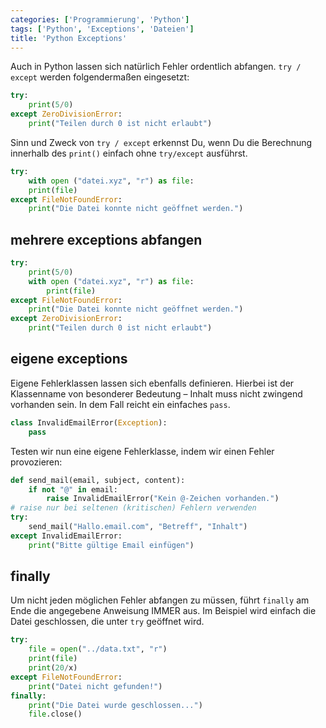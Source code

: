 ```yaml
---
categories: ['Programmierung', 'Python']
tags: ['Python', 'Exceptions', 'Dateien']
title: 'Python Exceptions'
---
```


Auch in Python lassen sich natürlich Fehler ordentlich abfangen. `try / except`  werden folgendermaßen eingesetzt:

```python
try:
    print(5/0)
except ZeroDivisionError:
    print("Teilen durch 0 ist nicht erlaubt")
```

Sinn und Zweck von `try / except` erkennst Du, wenn Du die Berechnung innerhalb des `print()` einfach ohne `try/except` ausführst.

```python
try:
    with open ("datei.xyz", "r") as file:
    print(file)
except FileNotFoundError:
    print("Die Datei konnte nicht geöffnet werden.")
```

## mehrere exceptions abfangen

```python
try:
    print(5/0)
    with open ("datei.xyz", "r") as file:
        print(file)
except FileNotFoundError:
    print("Die Datei konnte nicht geöffnet werden.")
except ZeroDivisionError:
    print("Teilen durch 0 ist nicht erlaubt")
```

## eigene exceptions

Eigene Fehlerklassen lassen sich ebenfalls definieren. Hierbei ist der Klassenname von besonderer Bedeutung – Inhalt muss nicht zwingend vorhanden sein. In dem Fall reicht ein einfaches `pass`.

```python
class InvalidEmailError(Exception):
    pass
```

Testen wir nun eine eigene Fehlerklasse, indem wir einen Fehler provozieren:

```python
def send_mail(email, subject, content):
    if not "@" in email:
        raise InvalidEmailError("Kein @-Zeichen vorhanden.")
# raise nur bei seltenen (kritischen) Fehlern verwenden
try:
    send_mail("Hallo.email.com", "Betreff", "Inhalt")
except InvalidEmailError:
    print("Bitte gültige Email einfügen")
```

## finally

Um nicht jeden möglichen Fehler abfangen zu müssen, führt `finally` am Ende die angegebene Anweisung IMMER aus. Im Beispiel wird einfach die Datei geschlossen, die unter `try` geöffnet wird.

```python
try:
    file = open("../data.txt", "r")
    print(file)
    print(20/x)
except FileNotFoundError:
    print("Datei nicht gefunden!")
finally:
    print("Die Datei wurde geschlossen...")
    file.close()
```
